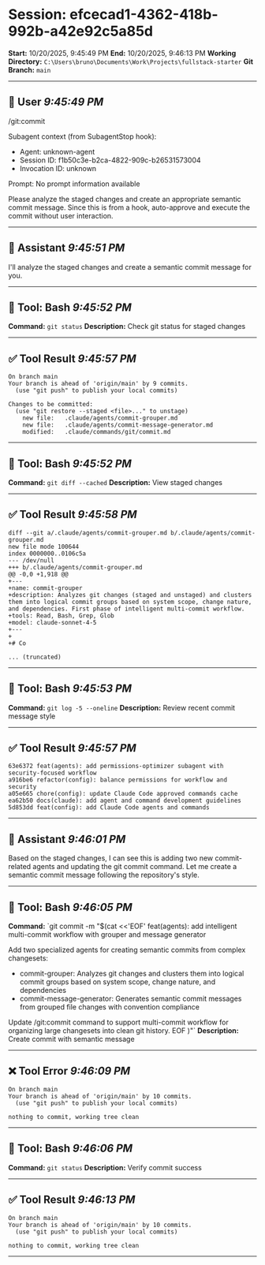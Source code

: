# Session: efcecad1-4362-418b-992b-a42e92c5a85d

**Start:** 10/20/2025, 9:45:49 PM
**End:** 10/20/2025, 9:46:13 PM
**Working Directory:** `C:\Users\bruno\Documents\Work\Projects\fullstack-starter`
**Git Branch:** `main`

---

## 👤 User _9:45:49 PM_

/git:commit

Subagent context (from SubagentStop hook):
- Agent: unknown-agent
- Session ID: f1b50c3e-b2ca-4822-909c-b26531573004
- Invocation ID: unknown

Prompt:
No prompt information available

Please analyze the staged changes and create an appropriate semantic commit message.
Since this is from a hook, auto-approve and execute the commit without user interaction.

---

## 🤖 Assistant _9:45:51 PM_

I'll analyze the staged changes and create a semantic commit message for you.

---

## 🔧 Tool: Bash _9:45:52 PM_

**Command:** `git status`
**Description:** Check git status for staged changes

---

## ✅ Tool Result _9:45:57 PM_

```
On branch main
Your branch is ahead of 'origin/main' by 9 commits.
  (use "git push" to publish your local commits)

Changes to be committed:
  (use "git restore --staged <file>..." to unstage)
	new file:   .claude/agents/commit-grouper.md
	new file:   .claude/agents/commit-message-generator.md
	modified:   .claude/commands/git/commit.md
```

---

## 🔧 Tool: Bash _9:45:52 PM_

**Command:** `git diff --cached`
**Description:** View staged changes

---

## ✅ Tool Result _9:45:58 PM_

```
diff --git a/.claude/agents/commit-grouper.md b/.claude/agents/commit-grouper.md
new file mode 100644
index 0000000..0106c5a
--- /dev/null
+++ b/.claude/agents/commit-grouper.md
@@ -0,0 +1,918 @@
+---
+name: commit-grouper
+description: Analyzes git changes (staged and unstaged) and clusters them into logical commit groups based on system scope, change nature, and dependencies. First phase of intelligent multi-commit workflow.
+tools: Read, Bash, Grep, Glob
+model: claude-sonnet-4-5
+---
+
+# Co

... (truncated)
```

---

## 🔧 Tool: Bash _9:45:53 PM_

**Command:** `git log -5 --oneline`
**Description:** Review recent commit message style

---

## ✅ Tool Result _9:45:57 PM_

```
63e6372 feat(agents): add permissions-optimizer subagent with security-focused workflow
a916be6 refactor(config): balance permissions for workflow and security
a05e665 chore(config): update Claude Code approved commands cache
ea62b50 docs(claude): add agent and command development guidelines
5d853dd feat(config): add Claude Code agents and commands
```

---

## 🤖 Assistant _9:46:01 PM_

Based on the staged changes, I can see this is adding two new commit-related agents and updating the git commit command. Let me create a semantic commit message following the repository's style.

---

## 🔧 Tool: Bash _9:46:05 PM_

**Command:** `git commit -m "$(cat <<'EOF'
feat(agents): add intelligent multi-commit workflow with grouper and message generator

Add two specialized agents for creating semantic commits from complex changesets:
- commit-grouper: Analyzes git changes and clusters them into logical commit groups based on system scope, change nature, and dependencies
- commit-message-generator: Generates semantic commit messages from grouped file changes with convention compliance

Update /git:commit command to support multi-commit workflow for organizing large changesets into clean git history.
EOF
)"`
**Description:** Create commit with semantic message

---

## ❌ Tool Error _9:46:09 PM_

```
On branch main
Your branch is ahead of 'origin/main' by 10 commits.
  (use "git push" to publish your local commits)

nothing to commit, working tree clean
```

---

## 🔧 Tool: Bash _9:46:06 PM_

**Command:** `git status`
**Description:** Verify commit success

---

## ✅ Tool Result _9:46:13 PM_

```
On branch main
Your branch is ahead of 'origin/main' by 10 commits.
  (use "git push" to publish your local commits)

nothing to commit, working tree clean
```

---


